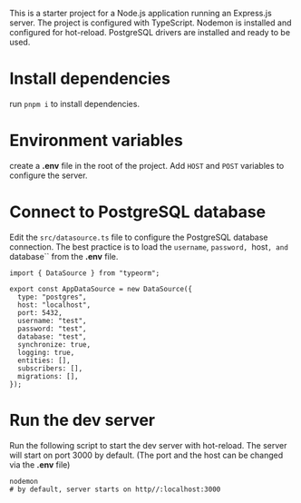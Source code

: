 This is a starter project for a Node.js application running an Express.js server. The project is configured with TypeScript. Nodemon is installed and configured for hot-reload. PostgreSQL drivers are installed and ready to be used.

# Install dependencies

run `pnpm i` to install dependencies.

# Environment variables

create a **.env** file in the root of the project. Add `HOST` and `POST` variables to configure the server.

# Connect to PostgreSQL database

Edit the `src/datasource.ts` file to configure the PostgreSQL database connection. The best practice is to load the `username`, `password, `host`, and `database`` from the **.env** file.

```
import { DataSource } from "typeorm";

export const AppDataSource = new DataSource({
  type: "postgres",
  host: "localhost",
  port: 5432,
  username: "test",
  password: "test",
  database: "test",
  synchronize: true,
  logging: true,
  entities: [],
  subscribers: [],
  migrations: [],
});
```

# Run the dev server

Run the following script to start the dev server with hot-reload. The server will start on port 3000 by default. (The port and the host can be changed via the **.env** file)
```
nodemon
# by default, server starts on http//:localhost:3000
```